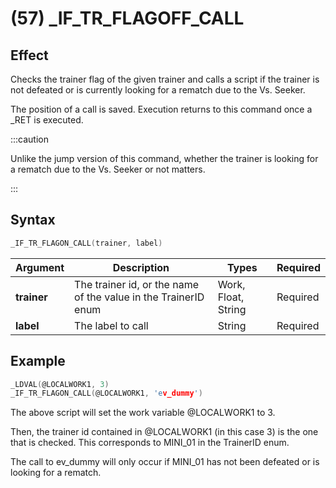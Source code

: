 # (57) _IF_TR_FLAGOFF_CALL

## Effect

Checks the trainer flag of the given trainer and calls a script if the trainer is not defeated or is currently looking for a rematch due to the Vs. Seeker.

The position of a call is saved. Execution returns to this command once a _RET is executed.

:::caution

Unlike the jump version of this command, whether the trainer is looking for a rematch due to the Vs. Seeker or not matters.

:::

## Syntax

```c
_IF_TR_FLAGON_CALL(trainer, label)
```

| Argument | Description | Types | Required |
| - | - | - | - |
| **trainer** | The trainer id, or the name of the value in the TrainerID enum | Work, Float, String | Required |
| **label** | The label to call | String | Required |

## Example

```c
_LDVAL(@LOCALWORK1, 3)
_IF_TR_FLAGON_CALL(@LOCALWORK1, 'ev_dummy')
```

The above script will set the work variable @LOCALWORK1 to 3.

Then, the trainer id contained in @LOCALWORK1 (in this case 3) is the one that is checked. This corresponds to MINI_01 in the TrainerID enum.

The call to ev_dummy will only occur if MINI_01 has not been defeated or is looking for a rematch.
